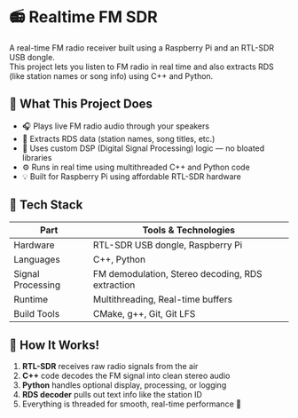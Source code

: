 # 📻 Realtime FM SDR

A real-time FM radio receiver built using a Raspberry Pi and an RTL-SDR USB dongle.  
This project lets you listen to FM radio in real time and also extracts RDS (like station names or song info) using C++ and Python.

## 🚀 What This Project Does

- 🎧 Plays live FM radio audio through your speakers
- 🧾 Extracts RDS data (station names, song titles, etc.)
- 🧠 Uses custom DSP (Digital Signal Processing) logic — no bloated libraries
- ⚙️ Runs in real time using multithreaded C++ and Python code
- 💡 Built for Raspberry Pi using affordable RTL-SDR hardware


## 🧰 Tech Stack

| Part           | Tools & Technologies                         |
|----------------|-----------------------------------------------|
| Hardware       | RTL-SDR USB dongle, Raspberry Pi              |
| Languages      | C++, Python                                   |
| Signal Processing | FM demodulation, Stereo decoding, RDS extraction |
| Runtime        | Multithreading, Real-time buffers             |
| Build Tools    | CMake, g++, Git, Git LFS                      |


## 🧠 How It Works!

1. **RTL-SDR** receives raw radio signals from the air  
2. **C++** code decodes the FM signal into clean stereo audio  
3. **Python** handles optional display, processing, or logging  
4. **RDS decoder** pulls out text info like the station ID  
5. Everything is threaded for smooth, real-time performance 🎯



